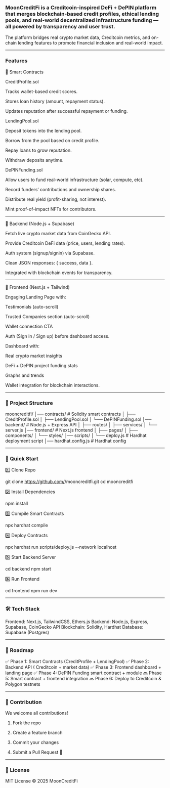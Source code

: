 ### MoonCreditFi is a Creditcoin-inspired DeFi + DePIN platform that merges blockchain-based credit profiles, ethical lending pools, and real-world decentralized infrastructure funding — all powered by transparency and user trust.

The platform bridges real crypto market data, Creditcoin metrics, and on-chain lending features to promote financial inclusion and real-world impact.

---

### Features

🔹 Smart Contracts

CreditProfile.sol

Tracks wallet-based credit scores.

Stores loan history (amount, repayment status).

Updates reputation after successful repayment or funding.


LendingPool.sol

Deposit tokens into the lending pool.

Borrow from the pool based on credit profile.

Repay loans to grow reputation.

Withdraw deposits anytime.


DePINFunding.sol

Allow users to fund real-world infrastructure (solar, compute, etc).

Record funders’ contributions and ownership shares.

Distribute real yield (profit-sharing, not interest).

Mint proof-of-impact NFTs for contributors.


---

🔹 Backend (Node.js + Supabase)

Fetch live crypto market data from CoinGecko API.

Provide  Creditcoin DeFi data (price, users, lending rates).

Auth system (signup/signin) via Supabase.

Clean JSON responses: { success, data }.

Integrated with blockchain events for transparency.



---

🔹 Frontend (Next.js + Tailwind)

Engaging Landing Page with:

Testimonials (auto-scroll)

Trusted Companies section (auto-scroll)

Wallet connection CTA


Auth (Sign in / Sign up) before dashboard access.

Dashboard with:

Real crypto market insights

DeFi + DePIN project funding stats

Graphs and trends


Wallet integration for blockchain interactions.



---

### 📂 Project Structure

mooncreditfi/
│── contracts/               # Solidity smart contracts
│   ├── CreditProfile.sol
│   ├── LendingPool.sol
│   └── DePINFunding.sol
│── backend/                 # Node.js + Express API
│   ├── routes/
│   ├── services/
│   └── server.js
│── frontend/                # Next.js frontend
│   ├── pages/
│   ├── components/
│   └── styles/
│── scripts/
│   └── deploy.js            # Hardhat deployment script
│── hardhat.config.js        # Hardhat config


---

### 🚀 Quick Start

1️⃣ Clone Repo

git clone https://github.com/<your-username>/mooncreditfi.git
cd mooncreditfi

2️⃣ Install Dependencies

npm install

3️⃣ Compile Smart Contracts

npx hardhat compile

4️⃣ Deploy Contracts

npx hardhat run scripts/deploy.js --network localhost

5️⃣ Start Backend Server

cd backend
npm start

6️⃣ Run Frontend

cd frontend
npm run dev


---

### 🛠️ Tech Stack

Frontend: Next.js, TailwindCSS, Ethers.js
Backend: Node.js, Express, Supabase, CoinGecko API
Blockchain: Solidity, Hardhat
Database: Supabase (Postgres)


---

### 📌 Roadmap

✅ Phase 1: Smart Contracts (CreditProfile + LendingPool)
✅ Phase 2: Backend API ( Creditcoin + market data)
✅ Phase 3: Frontend dashboard + landing page
✅ Phase 4: DePIN Funding smart contract + module
🔜 Phase 5: Smart contract + frontend integration
🔜 Phase 6: Deploy to Creditcoin & Polygon testnets


---

### 🤝 Contribution

We welcome all contributions!

1. Fork the repo


2. Create a feature branch


3. Commit your changes


4. Submit a Pull Request 🚀




---

### 📄 License

MIT License © 2025 MoonCreditFi
